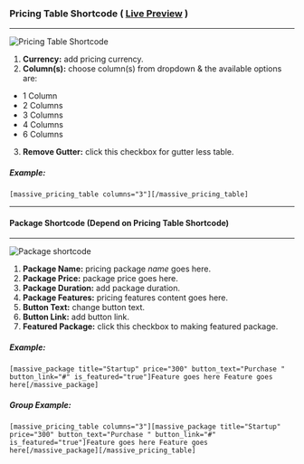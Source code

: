 ### Pricing Table Shortcode ( [Live Preview](http://massivedemo.lab.themebucket.net/shortcodes/pricing-table/) )
---

![Pricing Table Shortcode](http://i.imgur.com/dajGLH3.png)

1. **Currency:** add pricing currency.
2. **Column(s):**  choose column(s) from dropdown & the available options are:
  * 1 Column
  * 2 Columns
  * 3 Columns
  * 4 Columns
  * 6 Columns
3. **Remove Gutter:** click this checkbox for gutter less table.

##### Example:
```
[massive_pricing_table columns="3"][/massive_pricing_table]
```
---
#### Package Shortcode (Depend on Pricing Table Shortcode)
---

![Package shortcode](http://i.imgur.com/e7aZ7D7.png)

1. **Package Name:** pricing package _name_ goes here.
2. **Package Price:** package price goes here.
3. **Package Duration:** add package duration.
4. **Package Features:** pricing features content goes here.
5. **Button Text:** change button text.
6. **Button Link:** add button link.
7. **Featured Package:** click this checkbox to making featured package.

##### Example:
```
[massive_package title="Startup" price="300" button_text="Purchase " button_link="#" is_featured="true"]Feature goes here Feature goes here[/massive_package]
```

##### Group Example:
```
[massive_pricing_table columns="3"][massive_package title="Startup" price="300" button_text="Purchase " button_link="#" is_featured="true"]Feature goes here Feature goes here[/massive_package][/massive_pricing_table]
```
